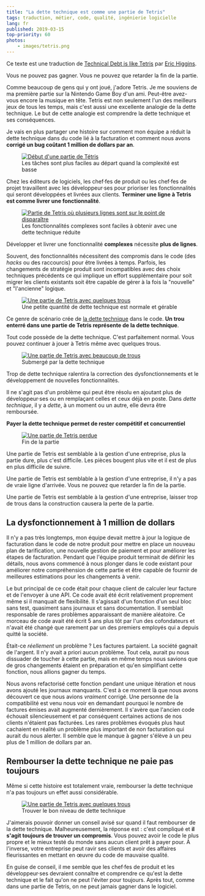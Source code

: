 ```yaml
---
title: "La dette technique est comme une partie de Tetris"
tags: traduction, métier, code, qualité, ingénierie logicielle
lang: fr
published: 2019-03-15
top-priority: 60
photos:
    - images/tetris.png
---
```


<p class="note">
Ce texte est une traduction de <a href="https://medium.com/@erichiggins/technical-debt-is-like-tetris-168f64d8b700">Technical Debt is like Tetris</a> par
<a href="https://twitter.com/rlyerichiggins">Eric Higgins</a>.
</p>

Vous ne pouvez pas gagner. Vous ne pouvez que retarder la fin de la partie.

Comme beaucoup de gens qui y ont joué, j'adore Tetris. Je me souviens de ma
première partie sur la Nintendo Game Boy d'un ami. Peut-être avez-vous encore la
musique en tête. Tetris est non seulement l'un des meilleurs jeux de tous les
temps, mais c'est aussi une excellente analogie de la dette technique. Le but de
cette analogie est comprendre la dette technique et ses conséquences.

Je vais en plus partager une histoire sur comment mon équipe a réduit la dette
technique dans du code lié à la facturation et comment nous avons **corrigé un
bug coûtant 1 million de dollars par an**.

<figure class="object-center bordered">
    <a href="/images/tetris-beginning.png"><img loading="lazy" src="/images/660x/tetris-beginning.png" alt="Début d'une partie de Tétris"></a>
    <figcaption>
    Les tâches sont plus faciles au départ quand la complexité est basse
    </figcaption>
</figure>

Chez les éditeurs de logiciels, les chef·fes de produit ou les chef·fes de projet
travaillent avec les développeur·ses pour prioriser les fonctionnalités qui
seront développées et livrées aux clients. **Terminer une ligne à Tetris est
comme livrer une fonctionnalité**.

<figure class="object-center bordered">
    <a href="/images/tetris-complex.png"><img loading="lazy" src="/images/660x/tetris-complex.png" alt="Partie de Tetris où plusieurs lignes sont sur le point de disparaître"></a>
    <figcaption>
    Les fonctionnalités complexes sont faciles à obtenir avec une dette
    technique réduite
    </figcaption>
</figure>

Développer et livrer une fonctionnalité **complexes** nécessite **plus de
lignes**.

Souvent, des fonctionnalités nécessitent des compromis dans le code (des *hacks*
ou des raccourcis) pour être livrées à temps. Parfois, les changements de
stratégie produit sont incompatibles avec des choix techniques précédents ce qui
implique un effort supplémentaire pour soit migrer les clients existants soit
être capable de gérer à la fois la "nouvelle" et "l'ancienne" logique.

<figure class="object-center bordered">
    <a href="/images/tetris-small-technical-debt.png"><img loading="lazy" src="/images/660x/tetris-small-technical-debt.png" alt="Une partie de Tetris avec quelques trous"></a>
    <figcaption>
    Une petite quantité de dette technique est normale et gérable
    </figcaption>
</figure>

Ce genre de scénario crée de [la dette
technique](https://fr.wikipedia.org/wiki/Dette_technique) dans le code. **Un
trou enterré dans une partie de Tetris représente de la dette technique**.

Tout code possède de la dette technique. C'est parfaitement normal. Vous pouvez
continuer à jouer à Tetris même avec quelques trous.

<figure class="object-center bordered">
    <a href="/images/tetris-burried-technical-debt.png"><img loading="lazy" src="/images/660x/tetris-burried-technical-debt.png" alt="Une partie de Tetris avec beaucoup de trous"></a>
    <figcaption>
    Submergé par la dette technique
    </figcaption>
</figure>

Trop de dette technique ralentira la correction des dysfonctionnements et le développement de nouvelles fonctionnalités.

Il ne s'agit pas d'un problème qui peut être résolu en ajoutant plus de
développeur·ses ou en remplaçant celles et ceux déjà en poste. Dans _dette
technique_, il y a _dette_, à un moment ou un autre, elle devra être remboursée.

**Payer la dette technique permet de rester compétitif et concurrentiel**

<figure class="object-center bordered">
    <a href="/images/tetris-game-over.png"><img loading="lazy" src="/images/660x/tetris-game-over.png" alt="Une partie de Tetris perdue"></a>
    <figcaption>
    Fin de la partie
    </figcaption>
</figure>

Une partie de Tetris est semblable à la gestion d'une entreprise, plus la partie
dure, plus c'est difficile. Les pièces bougent plus vite et il est de plus en
plus difficile de suivre.

Une partie de Tetris est semblable à la gestion d'une entreprise, il n'y a pas de
vraie ligne d'arrivée. Vous ne pouvez que retarder la fin de la partie.

Une partie de Tetris est semblable à la gestion d'une entreprise, laisser trop de
trous dans la construction causera la perte de la partie.

## La dysfonctionnement à 1 million de dollars

Il n'y a pas très longtemps, mon équipe devait mettre à jour la logique de
facturation dans le code de notre produit pour mettre en place un nouveau plan de
tarification, une nouvelle gestion de paiement et pour améliorer les étapes de
facturation. Pendant que l'équipe produit terminait de définir les détails, nous
avons commencé à nous plonger dans le code existant pour améliorer notre
compréhension de cette partie et être capable de fournir de meilleures
estimations pour les changements à venir.

Le but principal de ce code était pour chaque client de calculer leur facture et
de l'envoyer à une API. Ce code avait été écrit relativement proprement même si
il manquait de flexibilité. Il s'agissait d'un fonction d'un seul bloc sans test,
quasiment sans journaux et sans documentation. Il semblait responsable de rares
problèmes apparaissant de manière aléatoire.  Ce morceau de code avait été écrit
5 ans plus tôt par l'un des cofondateurs et n'avait été changé que rarement par un
des premiers employés qui a depuis quitté la société.

Était-ce _réellement_ un problème&nbsp;? Les factures partaient. La société
gagnait de l'argent. Il n'y avait a priori aucun problème. Tout cela, aurait pu
nous dissuader de toucher à cette partie, mais en même temps nous savions que de
gros changements étaient en préparation et qu'en simplifiant cette fonction,
nous allions gagner du temps.

Nous avons refactorisé cette fonction pendant une unique itération et nous avons
ajouté les journaux manquants. C'est à ce moment là que nous avons découvert ce
que nous avions _vraiment_ corrigé. Une personne de la compatibilité est venu
nous voir en demandant pourquoi le nombre de factures émises avait augmenté
dernièrement. Il s'avère que l'ancien code échouait silencieusement et par
conséquent certaines actions de nos clients n'étaient pas facturées. Les rares
problèmes évoqués plus haut cachaient en réalité un problème plus important de
non facturation qui aurait du nous alerter. Il semble que le manque à gagner
s'élève à un peu plus de 1 million de dollars par an.

## Rembourser la dette technique ne paie pas toujours

Même si cette histoire est totalement vraie, rembourser la dette technique n'a
pas toujours un effet aussi considérable.

<figure class="object-center bordered">
    <a href="/images/tetris-balanced-technical-debt.png"><img loading="lazy" src="/images/660x/tetris-balanced-technical-debt.png" alt="Une partie de Tetris avec quelques trous"></a>
    <figcaption>
    Trouver le bon niveau de dette technique
    </figcaption>
</figure>

J'aimerais pouvoir donner un conseil avisé sur quand il faut rembourser de la
dette technique. Malheureusement, la réponse est&nbsp;: c'est compliqué et **il
s'agit toujours de trouver un compromis**. Vous pouvez avoir le code le plus
propre et le mieux testé du monde sans aucun client prêt à payer pour. À
l'inverse, votre entreprise peut ravir ses clients et avoir des affaires
fleurissantes en mettant en œuvre du code de mauvaise qualité.

En guise de conseil, il me semble que les chef·fes de produit et les développeur·ses
devraient connaître et comprendre ce qu'est la dette technique et le fait qu'on
ne peut l'éviter pour toujours. Après tout, comme dans une partie de Tetris, on
ne peut jamais gagner dans le logiciel.
